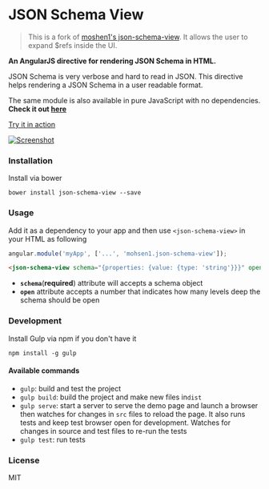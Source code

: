 # JSON Schema View

> This is a fork of [moshen1's json-schema-view](/moshen1/json-schema-view). It allows the user to expand $refs inside the UI.

**An AngularJS directive for rendering JSON Schema in HTML.**

JSON Schema is very verbose and hard to read in JSON. This directive helps rendering a JSON Schema in a user readable format.

The same module is also available in pure JavaScript with no dependencies. **Check it out [here](https://github.com/mohsen1/json-schema-view-js)**

[Try it in action](http://azimi.me/json-schema-view/demo/demo.html)

[![Screenshot](/images/screenshot.png?raw=true)](http://mohsenweb.com/json-schema-view/demo/demo.html)

### Installation

Install via bower

```shell
bower install json-schema-view --save
```

### Usage

Add it as a dependency to your app and then use `<json-schema-view>` in your HTML as following

```js
angular.module('myApp', ['...', 'mohsen1.json-schema-view']);
```

```html
<json-schema-view schema="{properties: {value: {type: 'string'}}}" open="2"></json-schema-view>
```

* **`schema`**(**required**) attribute will accepts a schema object 
* **`open`** attribute accepts a number that indicates how many levels deep the schema should be open

### Development

Install Gulp via npm if you don't have it
```shell
npm install -g gulp
```

#### Available commands

* `gulp`: build and test the project
* `gulp build`: build the project and make new files in`dist`
* `gulp serve`: start a server to serve the demo page and launch a browser then watches for changes in `src` files to reload the page. It also runs tests and keep test browser open for development. Watches for changes in source and test files to re-run the tests
* `gulp test`: run tests

### License
MIT
